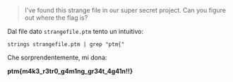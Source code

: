 > I've found this strange file in our super secret project. Can you figure out where the flag is?

Dal file dato `strangefile.ptm` tento un intuitivo:
```
strings strangefile.ptm | grep "ptm{"
```
Che sorprendentemente, mi dona:

**ptm{m4k3_r3tr0_g4m1ng_gr34t_4g41n!!}**